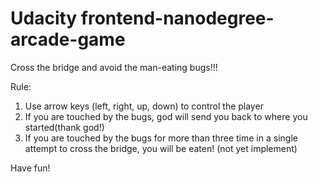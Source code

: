 Udacity frontend-nanodegree-arcade-game 
===============================


Cross the bridge and avoid the man-eating bugs!!!

Rule:
1. Use arrow keys (left, right, up, down) to control the player
2. If you are touched by the bugs, god will send you back to where you started(thank god!)
3. If you are touched by the bugs for more than three time in a single attempt to cross the bridge, you will be eaten! (not yet implement)

Have fun!